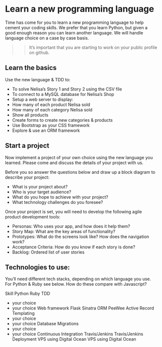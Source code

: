 # Learn a new programming language

Time has come for  you to learn a new programming language to help cement your coding skills. We prefer that you learn Python, but given a good enough reason you can learn another language. We will handle language choice on a case by case basis.

>> It’s important that you are starting to work on your public profile on github.

## Learn the basics

Use the new language & TDD to:
* To solve Nelisa’s Story 1 and Story 2 using the CSV file
* To connect to a MySQL database for Nelisa’s Shop
* Setup a web server to display:
* How many of each product Nelisa sold
* How many of each category Nelisa sold
* Show all products
* Create forms to create new categories & products
* Use Bootstrap as your CSS framework
* Explore & use an ORM framework

## Start a project

Now implement a project of your own choice using the new language you learned. Please come and discuss the details of your project with us.

Before you so answer the questions below and draw up a block diagram to describe your project:

* What is your project about?
* Who is your target audience?
* What do you hope to achieve with your project?
* What technology challenges do you foresee?

Once your project is set, you will need to develop the following agile product development tools:

* Personas: Who uses your app, and how does it help them?
* Story Map: What are the key areas of functionality?
* Prototypes: What do the screens look like? How does the navigation work?
* Acceptance Criteria: How do you know if each story is done?
* Backlog: Ordered list of user stories


## Technologies to use:

You’ll need different tech stacks, depending on which language you use. For Python & Ruby see below. How do these compare with Javascript?

Skill
Python
Ruby
TDD
* your choice
* your choice
Web framework
Flask
Sinatra
ORM
PeeWee
Active Record
Templating
* your choice
* your choice
Database Migrations
* your choice
* your choice
Continuous Integration
Travis/Jenkins
Travis/Jenkins
Deployment
VPS using Digital Ocean
VPS using Digital Ocean



